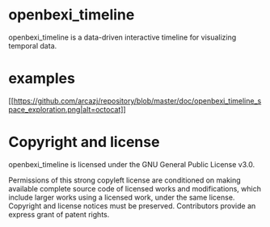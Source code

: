 # openbexi_timeline
openbexi_timeline is a data-driven interactive timeline for visualizing temporal data.

# examples
[[https://github.com/arcazj/repository/blob/master/doc/openbexi_timeline_space_exploration.png|alt=octocat]]

# Copyright and license
openbexi_timeline is licensed under the GNU General Public License v3.0.

Permissions of this strong copyleft license are conditioned on making available complete source code of licensed works and modifications, which include larger works using a licensed work, under the same license. Copyright and license notices must be preserved. Contributors provide an express grant of patent rights.
